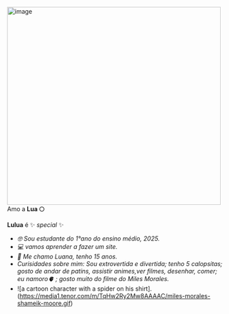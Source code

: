 <img width="498" height="462" alt="image" src="https://github.com/user-attachments/assets/343fb643-d50e-47c0-a566-d183229f3e7e" />Amo a **Lua 🌕**

**Lulua** é ✨ _special_ ✨

- _🤓 Sou estudante do 1°ano do ensino médio, 2025._
- _💻 vamos aprender a fazer um site._
- _💬 Me chamo Luana, tenho 15 anos._
- _Curisidades sobre mim: Sou extrovertida e divertida; tenho 5 calopsitas; gosto de andar de patins, assistir animes,ver filmes, desenhar, comer; eu namoro🫀 ; gosto muito do filme do Miles Morales._
- ![a cartoon character with a spider on his shirt].(https://media1.tenor.com/m/TqHw2Ry2Mw8AAAAC/miles-morales-shameik-moore.gif)
